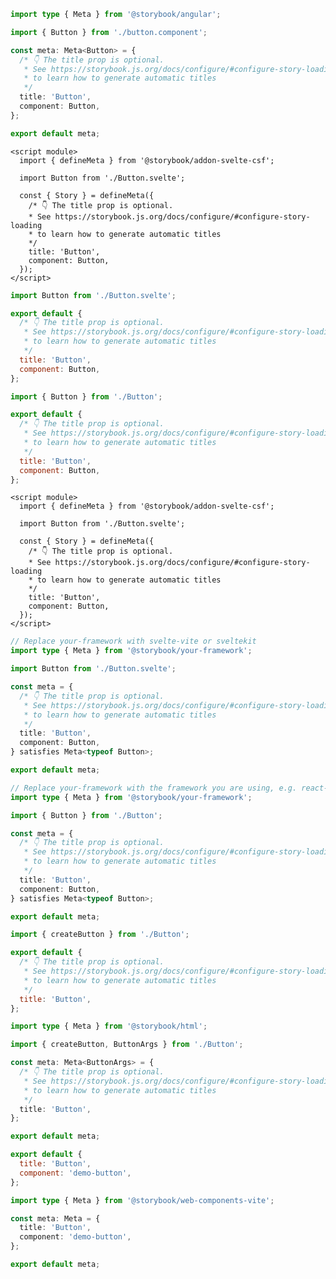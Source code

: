 ```ts filename="Button.stories.ts" renderer="angular" language="ts"
import type { Meta } from '@storybook/angular';

import { Button } from './button.component';

const meta: Meta<Button> = {
  /* 👇 The title prop is optional.
   * See https://storybook.js.org/docs/configure/#configure-story-loading
   * to learn how to generate automatic titles
   */
  title: 'Button',
  component: Button,
};

export default meta;
```

```svelte filename="Button.stories.svelte" renderer="svelte" language="js" tabTitle="Svelte CSF"
<script module>
  import { defineMeta } from '@storybook/addon-svelte-csf';

  import Button from './Button.svelte';

  const { Story } = defineMeta({
    /* 👇 The title prop is optional.
    * See https://storybook.js.org/docs/configure/#configure-story-loading
    * to learn how to generate automatic titles
    */
    title: 'Button',
    component: Button,
  });
</script>
```

```js filename="Button.stories.js" renderer="svelte" language="js" tabTitle="CSF"
import Button from './Button.svelte';

export default {
  /* 👇 The title prop is optional.
   * See https://storybook.js.org/docs/configure/#configure-story-loading
   * to learn how to generate automatic titles
   */
  title: 'Button',
  component: Button,
};
```

```js filename="Button.stories.js|jsx" renderer="common" language="js"
import { Button } from './Button';

export default {
  /* 👇 The title prop is optional.
   * See https://storybook.js.org/docs/configure/#configure-story-loading
   * to learn how to generate automatic titles
   */
  title: 'Button',
  component: Button,
};
```

```svelte filename="Button.stories.svelte" renderer="svelte" language="ts" tabTitle="Svelte CSF"
<script module>
  import { defineMeta } from '@storybook/addon-svelte-csf';

  import Button from './Button.svelte';

  const { Story } = defineMeta({
    /* 👇 The title prop is optional.
    * See https://storybook.js.org/docs/configure/#configure-story-loading
    * to learn how to generate automatic titles
    */
    title: 'Button',
    component: Button,
  });
</script>
```

```ts filename="Button.stories.ts" renderer="svelte" language="ts" tabTitle="CSF"
// Replace your-framework with svelte-vite or sveltekit
import type { Meta } from '@storybook/your-framework';

import Button from './Button.svelte';

const meta = {
  /* 👇 The title prop is optional.
   * See https://storybook.js.org/docs/configure/#configure-story-loading
   * to learn how to generate automatic titles
   */
  title: 'Button',
  component: Button,
} satisfies Meta<typeof Button>;

export default meta;
```

```ts filename="Button.stories.ts" renderer="common" language="ts"
// Replace your-framework with the framework you are using, e.g. react-vite, nextjs, vue3-vite, etc.
import type { Meta } from '@storybook/your-framework';

import { Button } from './Button';

const meta = {
  /* 👇 The title prop is optional.
   * See https://storybook.js.org/docs/configure/#configure-story-loading
   * to learn how to generate automatic titles
   */
  title: 'Button',
  component: Button,
} satisfies Meta<typeof Button>;

export default meta;
```

```js filename="Button.stories.js" renderer="html" language="js"
import { createButton } from './Button';

export default {
  /* 👇 The title prop is optional.
   * See https://storybook.js.org/docs/configure/#configure-story-loading
   * to learn how to generate automatic titles
   */
  title: 'Button',
};
```

```ts filename="Button.stories.ts" renderer="html" language="ts"
import type { Meta } from '@storybook/html';

import { createButton, ButtonArgs } from './Button';

const meta: Meta<ButtonArgs> = {
  /* 👇 The title prop is optional.
   * See https://storybook.js.org/docs/configure/#configure-story-loading
   * to learn how to generate automatic titles
   */
  title: 'Button',
};

export default meta;
```

```js filename="Button.stories.js" renderer="web-components" language="js"
export default {
  title: 'Button',
  component: 'demo-button',
};
```

```ts filename="Button.stories.ts" renderer="web-components" language="ts"
import type { Meta } from '@storybook/web-components-vite';

const meta: Meta = {
  title: 'Button',
  component: 'demo-button',
};

export default meta;
```
